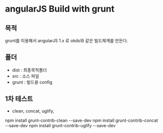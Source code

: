angularJS Build with grunt
==========================

## 목적
grunt를 이용해서 angularJS 1.x 로 okds와 같은 빌드체계를 만든다.

## 폴더

- dist : 최종목적폴더
- src   : 소스 파일
- grunt : 빌드용 config

## 1차 테스트

- clean,  concat, uglify,

npm install grunt-contrib-clean --save-dev
npm install grunt-contrib-concat --save-dev
npm install grunt-contrib-uglify --save-dev